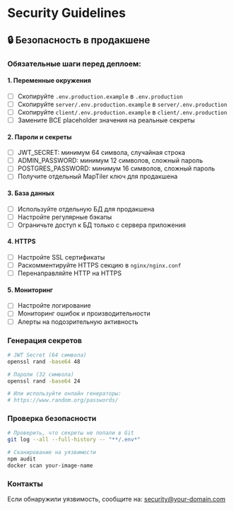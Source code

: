 # Security Guidelines

## 🔒 Безопасность в продакшене

### Обязательные шаги перед деплоем:

#### 1. Переменные окружения
- [ ] Скопируйте `.env.production.example` в `.env.production`
- [ ] Скопируйте `server/.env.production.example` в `server/.env.production`  
- [ ] Скопируйте `client/.env.production.example` в `client/.env.production`
- [ ] Замените ВСЕ placeholder значения на реальные секреты

#### 2. Пароли и секреты
- [ ] JWT_SECRET: минимум 64 символа, случайная строка
- [ ] ADMIN_PASSWORD: минимум 12 символов, сложный пароль
- [ ] POSTGRES_PASSWORD: минимум 16 символов, сложный пароль
- [ ] Получите отдельный MapTiler ключ для продакшена

#### 3. База данных
- [ ] Используйте отдельную БД для продакшена
- [ ] Настройте регулярные бэкапы
- [ ] Ограничьте доступ к БД только с сервера приложения

#### 4. HTTPS
- [ ] Настройте SSL сертификаты
- [ ] Раскомментируйте HTTPS секцию в `nginx/nginx.conf`
- [ ] Перенаправляйте HTTP на HTTPS

#### 5. Мониторинг
- [ ] Настройте логирование
- [ ] Мониторинг ошибок и производительности
- [ ] Алерты на подозрительную активность

### Генерация секретов

```bash
# JWT Secret (64 символа)
openssl rand -base64 48

# Пароли (32 символа)
openssl rand -base64 24

# Или используйте онлайн генераторы:
# https://www.random.org/passwords/
```

### Проверка безопасности

```bash
# Проверить, что секреты не попали в Git
git log --all --full-history -- "**/.env*"

# Сканирование на уязвимости
npm audit
docker scan your-image-name
```

### Контакты

Если обнаружили уязвимость, сообщите на: security@your-domain.com